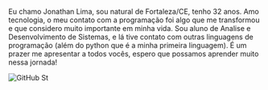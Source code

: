 Eu chamo Jonathan Lima, sou natural de Fortaleza/CE, tenho 32 anos. Amo tecnologia, o meu contato com a programação foi algo que me transformou e que considero muito importante em minha vida. Sou aluno de Analise e Desenvolvimento de Sistemas, e lá tive contato com outras linguagens de programação (além do python que é a minha primeira linguagem). É um prazer me apresentar a todos vocês, espero que possamos aprender muito nessa jornada!


![GitHub St](https://github-readme-stats.vercel.app/api?username=JonathanOliveiraa&theme=transparent&bg_color=000&border_color=30A3DC&show_icons=true&icon_color=30A3DC&title_color=E94D5F&text_color=FFF)
